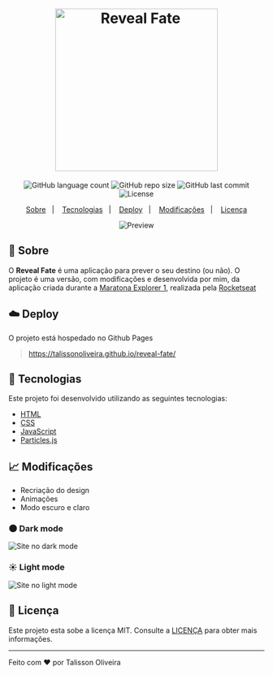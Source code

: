 <h1 align="center">
  <img width="320px" src="https://ik.imagekit.io/imagens/Reveal_Fate/reveal-fate-logo_fbKy5kF2J.svg" alt="Reveal Fate" />
</h1>

<p align="center">
<img alt="GitHub language count" src="https://img.shields.io/github/languages/count/TalissonOliveira/reveal-fate?style=flat-square">

<img alt="GitHub repo size" src="https://img.shields.io/github/repo-size/TalissonOliveira/reveal-fate?style=flat-square">

<img alt="GitHub last commit" src="https://img.shields.io/github/last-commit/TalissonOliveira/reveal-fate?style=flat-square">

<img alt="License" src="https://img.shields.io/github/license/TalissonOliveira/reveal-fate?style=flat-square">
</p>

<p align="center">
    <a href="#book-sobre">Sobre</a>&nbsp;&nbsp;&nbsp;|&nbsp;&nbsp;&nbsp;
    <a href="#rocket-tecnologias">Tecnologias</a>&nbsp;&nbsp;&nbsp;|&nbsp;&nbsp;&nbsp;
    <a href="#cloud-deploy">Deploy</a>&nbsp;&nbsp;&nbsp;|&nbsp;&nbsp;&nbsp;
    <a href="#chart_with_upwards_trend-modificações">Modificações</a>&nbsp;&nbsp;&nbsp;|&nbsp;&nbsp;&nbsp;
    <a href="#memo-licença">Licença</a>
</p>

<p align="center">
    <img alt="Preview" src="https://ik.imagekit.io/imagens/reveal-fate-banner_ge66m2mpw.gif">
</p>

## :book: Sobre
O **Reveal Fate** é uma aplicação para prever o seu destino (ou não). O projeto é uma versão, com modificações e desenvolvida por mim, da aplicação criada durante a [Maratona Explorer 1](https://lp.rocketseat.com.br/inscricao/maratona-explorer), realizada pela [Rocketseat](https://www.rocketseat.com.br/)

## :cloud: Deploy
O projeto está hospedado no Github Pages
> https://talissonoliveira.github.io/reveal-fate/

## :rocket: Tecnologias
Este projeto foi desenvolvido utilizando as seguintes tecnologias:

- [HTML]()
- [CSS]()
- [JavaScript]()
- [Particles.js](https://github.com/VincentGarreau/particles.js/)

## :chart_with_upwards_trend: Modificações
- Recriação do design
- Animações
- Modo escuro e claro

### :new_moon: Dark mode
<img src="https://ik.imagekit.io/imagens/Reveal_Fate/reveal-fate-dark-mode_Oa-MNL0Fn.png" alt="Site no dark mode" />

### :sunny: Light mode
<img src="https://ik.imagekit.io/imagens/Reveal_Fate/reveal-fate-light-mode_2k4GIqCmr.png" alt="Site no light mode" />

## :memo: Licença
Este projeto esta sobe a licença MIT. Consulte a [LICENÇA](https://github.com/TalissonOliveira/reveal-fate/blob/master/LICENSE) para obter mais informações.

---

Feito com :heart: por Talisson Oliveira
